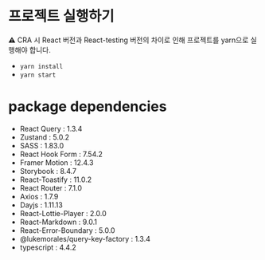 # 프로젝트 실행하기

⚠️ CRA 시 React 버전과 React-testing 버전의 차이로 인해 프로젝트를 yarn으로 실행해야 합니다.

- `yarn install`
- `yarn start`


# package dependencies

- React Query : 1.3.4
- Zustand : 5.0.2
- SASS : 1.83.0
- React Hook Form : 7.54.2
- Framer Motion : 12.4.3
- Storybook : 8.4.7
- React-Toastify : 11.0.2
- React Router : 7.1.0
- Axios : 1.7.9
- Dayjs : 1.11.13
- React-Lottie-Player : 2.0.0
- React-Markdown : 9.0.1
- React-Error-Boundary : 5.0.0
- @lukemorales/query-key-factory : 1.3.4
- typescript : 4.4.2
